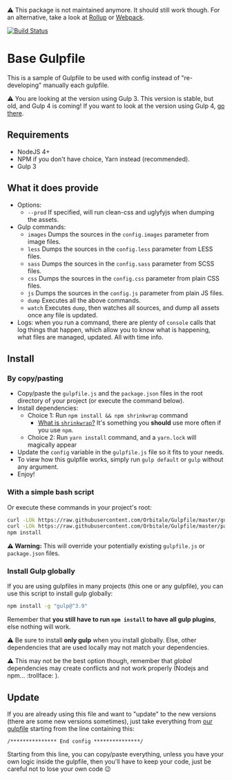 :warning: This package is not maintained anymore. It should still work though. For an alternative, take a look at [Rollup](https://rollupjs.org) or [Webpack](https://webpack.js.org/).

[![Build Status](https://travis-ci.org/Orbitale/Gulpfile.svg?branch=gulp4)](https://travis-ci.org/Orbitale/Gulpfile)

# Base Gulpfile

This is a sample of Gulpfile to be used with config instead of "re-developing" manually each gulpfile.

⚠️ You are looking at the version using Gulp 3. This version is stable, but old, and Gulp 4 is coming!
If you want to look at the version using Gulp 4, [go there](https://github.com/Orbitale/Gulpfile/tree/gulp4).

## Requirements

* NodeJS 4+
* NPM if you don't have choice, Yarn instead (recommended).
* Gulp 3

## What it does provide

* Options:
  * `--prod`       If specified, will run clean-css and uglyfyjs when dumping the assets.
* Gulp commands:
  * `images`       Dumps the sources in the `config.images` parameter from image files.
  * `less`         Dumps the sources in the `config.less` parameter from LESS files.
  * `sass`         Dumps the sources in the `config.sass` parameter from SCSS files.
  * `css`          Dumps the sources in the `config.css` parameter from plain CSS files.
  * `js`           Dumps the sources in the `config.js` parameter from plain JS files.
  * `dump`         Executes all the above commands.
  * `watch`        Executes `dump`, then watches all sources, and dump all assets once any file
  is updated.
* Logs: when you run a command, there are plenty of `console` calls that log things that happen,
 which allow you to know what is happening, what files are managed, updated. All with time info.

## Install

### By copy/pasting

* Copy/paste the `gulpfile.js` and the `package.json` files in the root directory of your project
(or execute the command below).
* Install dependencies:
    * Choice 1: Run `npm install && npm shrinkwrap` command
       * [What is `shrinkwrap`?](https://docs.npmjs.com/cli/shrinkwrap)
        It's something you **should** use more often if you use `npm`.
    * Choice 2: Run `yarn install` command, and a `yarn.lock` will magically appear
* Update the `config` variable in the `gulpfile.js` file so it fits to your needs.
* To view how this gulpfile works, simply run `gulp default` or `gulp` without any argument.
* Enjoy!

### With a simple bash script

Or execute these commands in your project's root:

```bash
curl -LOk https://raw.githubusercontent.com/Orbitale/Gulpfile/master/gulpfile.js -o gulpfile.js
curl -LOk https://raw.githubusercontent.com/Orbitale/Gulpfile/master/package.json -o package.json
npm install
```

**:warning: Warning:** This will override your potentially existing `gulpfile.js` or `package.json`
files.

### Install Gulp globally

If you are using gulpfiles in many projects (this one or any gulpfile), you can use this script to
install gulp globally:

```bash
npm install -g "gulp@^3.9"
```

Remember that **you still have to run `npm install` to have all gulp plugins**, else nothing will work.

:warning: Be sure to install **only gulp** when you install globally. Else, other dependencies that
are used locally may not match your dependencies.

:warning: This may not be the best option though, remember that _global_ dependencies may create
conflicts and not work properly (Nodejs and npm... :trollface: ).

## Update

If you are already using this file and want to "update" to the new versions (there are some new
versions sometimes), just take everything from [our gulpfile](gulpfile.js) starting from the line
containing this:

`/*************** End config ***************/`

Starting from this line, you can copy/paste everything, unless you have your own logic inside the
gulpfile, then you'll have to keep your code, just be careful not to lose your own code :wink:
